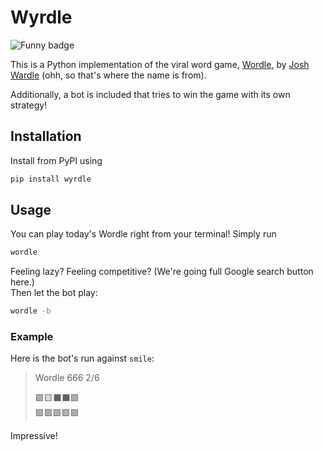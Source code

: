 # Wyrdle
![Funny badge](https://forthebadge.com/images/badges/60-percent-of-the-time-works-every-time.svg)

This is a Python implementation of the viral word game, [Wordle](https://www.powerlanguage.co.uk/wordle/), by [Josh Wardle](https://www.powerlanguage.co.uk/) (ohh, so that's where the name is from).

Additionally, a bot is included that tries to win the game with its own strategy!

## Installation
Install from PyPI using
```sh
pip install wyrdle
```

## Usage
You can play today's Wordle right from your terminal! Simply run
```sh
wordle
```

Feeling lazy? Feeling competitive? (We're going full Google search button here.)  
Then let the bot play:
```sh
wordle -b
```

### Example
Here is the bot's run against `smile`:
> Wordle 666 2/6  
>   
> 🟩🟨⬛⬛🟩  
> 🟩🟩🟩🟩🟩  

Impressive!
